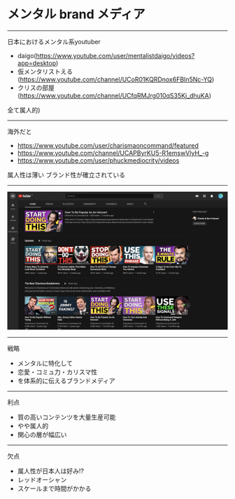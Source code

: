 # メンタル brand メディア

---

日本におけるメンタル系youtuber

- daigo(https://www.youtube.com/user/mentalistdaigo/videos?app=desktop)
- 仮メンタリストえる(https://www.youtube.com/channel/UCoR01KQRDnox6FBIn5Nc-YQ)
- クリスの部屋(https://www.youtube.com/channel/UCfqRMJrg010qS35Kj_dhuKA)

全て属人的)

---

海外だと

- https://www.youtube.com/user/charismaoncommand/featured
- https://www.youtube.com/channel/UCAPByrKU5-R1emswVlyH_-g
- https://www.youtube.com/user/phuckmediocrity/videos

属人性は薄い
ブランド性が確立されている

---

![a](assets/a.png)

---

戦略

- メンタルに特化して
- 恋愛・コミュ力・カリスマ性
- を体系的に伝えるブランドメディア

---

利点

- 質の高いコンテンツを大量生産可能
- やや属人的
- 関心の層が幅広い

---

欠点

- 属人性が日本人は好み!?
- レッドオーシャン
- スケールまで時間がかかる
